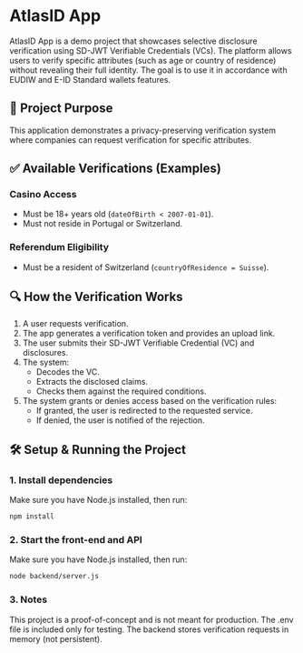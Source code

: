 # AtlasID App

AtlasID App is a demo project that showcases selective disclosure verification using SD-JWT Verifiable Credentials (VCs). The platform allows users to verify specific attributes (such as age or country of residence) without revealing their full identity. The goal is to use it in accordance with EUDIW and E-ID Standard wallets features.

## 🚀 Project Purpose

This application demonstrates a privacy-preserving verification system where companies can request verification for specific attributes.

## ✅ Available Verifications (Examples)

### Casino Access
- Must be 18+ years old (`dateOfBirth < 2007-01-01`).
- Must not reside in Portugal or Switzerland.

### Referendum Eligibility
- Must be a resident of Switzerland (`countryOfResidence = Suisse`).

## 🔍 How the Verification Works

1. A user requests verification.
2. The app generates a verification token and provides an upload link.
3. The user submits their SD-JWT Verifiable Credential (VC) and disclosures.
4. The system:
   - Decodes the VC.
   - Extracts the disclosed claims.
   - Checks them against the required conditions.
5. The system grants or denies access based on the verification rules:
   - If granted, the user is redirected to the requested service.
   - If denied, the user is notified of the rejection.

## 🛠️ Setup & Running the Project

### 1. Install dependencies
Make sure you have Node.js installed, then run:
```sh
npm install
```

### 2. Start the front-end and API
Make sure you have Node.js installed, then run:
```sh
node backend/server.js
```

### 3. Notes
This project is a proof-of-concept and is not meant for production.
The .env file is included only for testing.
The backend stores verification requests in memory (not persistent).